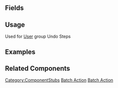<languages></languages> <translate>

## Fields

## Usage

Used for [User](User "wikilink") group Undo Steps

## Examples

## Related Components

</translate>

[Category:ComponentStubs](Category:ComponentStubs "wikilink") [Batch
Action](Category:Components{{#translation:}} "wikilink") [Batch
Action](Category:Components:Uncategorized{{#translation:}} "wikilink")